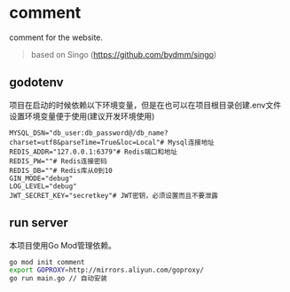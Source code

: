 # comment

comment for the website.

> based on Singo
> (https://github.com/bydmm/singo)

## godotenv
项目在启动的时候依赖以下环境变量，但是在也可以在项目根目录创建.env文件设置环境变量便于使用(建议开发环境使用)
```
MYSQL_DSN="db_user:db_password@/db_name?charset=utf8&parseTime=True&loc=Local"# Mysql连接地址
REDIS_ADDR="127.0.0.1:6379"# Redis端口和地址
REDIS_PW=""# Redis连接密码
REDIS_DB=""# Redis库从0到10
GIN_MODE="debug"
LOG_LEVEL="debug"
JWT_SECRET_KEY="secretkey"# JWT密钥，必须设置而且不要泄露
```
## run server
本项目使用Go Mod管理依赖。
```bash
go mod init comment
export GOPROXY=http://mirrors.aliyun.com/goproxy/
go run main.go // 自动安装
```
